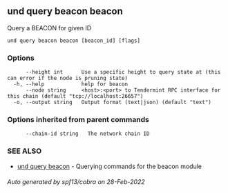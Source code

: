 ## und query beacon beacon

Query a BEACON for given ID

```
und query beacon beacon [beacon_id] [flags]
```

### Options

```
      --height int      Use a specific height to query state at (this can error if the node is pruning state)
  -h, --help            help for beacon
      --node string     <host>:<port> to Tendermint RPC interface for this chain (default "tcp://localhost:26657")
  -o, --output string   Output format (text|json) (default "text")
```

### Options inherited from parent commands

```
      --chain-id string   The network chain ID
```

### SEE ALSO

* [und query beacon](und_query_beacon.md)	 - Querying commands for the beacon module

###### Auto generated by spf13/cobra on 28-Feb-2022
